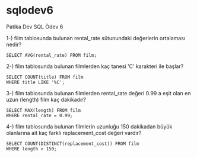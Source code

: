 # sqlodev6
Patika Dev SQL Ödev 6
   
1-) film tablosunda bulunan rental_rate sütunundaki değerlerin ortalaması nedir?
```   
SELECT AVG(rental_rate) FROM film;   
```   
   
2-) film tablosunda bulunan filmlerden kaç tanesi 'C' karakteri ile başlar?   
```   
SELECT COUNT(title) FROM film   
WHERE title LIKE '%C';   
```   
   
3-) film tablosunda bulunan filmlerden rental_rate değeri 0.99 a eşit olan en uzun (length) film kaç dakikadır?   
```   
SELECT MAX(length) FROM film   
WHERE rental_rate = 0.99;   
```   
   
4-) film tablosunda bulunan filmlerin uzunluğu 150 dakikadan büyük olanlarına ait kaç farklı replacement_cost değeri vardır?   
```   
SELECT COUNT(DISTINCT(replacement_cost)) FROM film   
WHERE length > 150;   
```
